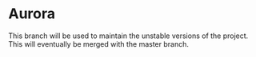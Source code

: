 # Aurora

This branch will be used to maintain the unstable versions of the project. This will eventually be merged with the master branch.
